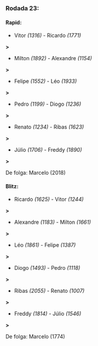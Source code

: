 ### Rodada 23:

#### Rapid:

* Vitor *(1316)*     -     Ricardo *(1771)*

 **>** 
* Milton *(1892)*     -     Alexandre *(1154)*

 **>** 
* Felipe *(1552)*     -     Léo *(1933)*

 **>** 
* Pedro *(1199)*     -     Diogo *(1236)*

 **>** 
* Renato *(1234)*     -     Ribas *(1623)*

 **>** 
* Júlio *(1706)*     -     Freddy *(1890)*

 **>** 

De folga: Marcelo (2018)

#### Blitz:

* Ricardo *(1625)*     -     Vitor *(1244)*

 **>** 
* Alexandre *(1183)*     -     Milton *(1661)*

 **>** 
* Léo *(1861)*     -     Felipe *(1387)*

 **>** 
* Diogo *(1493)*     -     Pedro *(1118)*

 **>** 
* Ribas *(2055)*     -     Renato *(1007)*

 **>** 
* Freddy *(1814)*     -     Júlio *(1546)*

 **>** 

De folga: Marcelo (1774)

